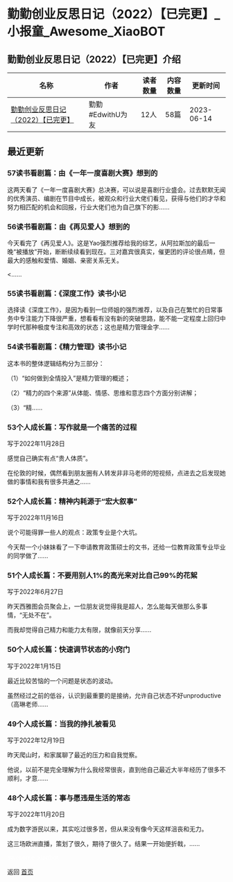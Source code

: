 # 勤勤创业反思日记（2022）【已完更】_小报童_Awesome_XiaoBOT

## 勤勤创业反思日记（2022）【已完更】介绍
>   
  


|名称|作者|读者数量|内容数量|更新时间|
|---|---|---|---|---|
|[勤勤创业反思日记（2022）【已完更】](https://xiaobot.net/p/qinqinriji2022?refer=0b133df9-27dc-423b-8101-639049001c13)|勤勤 #EdwithU为友|12人|58篇|2023-06-14|

## 最近更新
### 57读书看剧篇：由《一年一度喜剧大赛》想到的

这两天看了《一年一度喜剧大赛》总决赛，可以说是喜剧行业盛会。过去默默无闻的优秀演员、编剧在节目中成长，被观众和行业大佬们看见，获得与他们的才华和努力相匹配的机会和回报，行业大佬们也为自己旗下的影......

### 56读书看剧篇：由《再见爱人》想到的

今天看完了《再见爱人》。这是Yao强烈推荐给我的综艺，从阿拉斯加的最后一晚“被播放”开始，断断续续看到现在。三对嘉宾很真实，催更团的评论很点睛，但最大的感触和爱情、婚姻、亲密关系无关。

<......

### 55读书看剧篇：《深度工作》读书小记

选择读《深度工作》，是因为看到一位师姐的强烈推荐，以及自己在繁忙的日常事务中专注能力下降很严重，想看看有没有新的突破思路，能不能一定程度上回归中学时代那种极度专注和高效的状态；这也是精力管理金字......

### 54读书看剧篇：《精力管理》读书小记

这本书的整体逻辑结构分为三部分：

（1）“如何做到全情投入”是精力管理的概述；

（2）“精力的四个来源”从体能、情感、思维和意志四个方面分别讲解；

（3）“精......

### 53个人成长篇：写作就是一个痛苦的过程

写于2022年11月28日

感觉自己确实有点“贵人体质”。

在伦敦的时候，偶然看到朋友圈有人转发非非马老师的短视频，点进去之后发现她做的事情和我有很多共通之......

### 52个人成长篇：精神内耗源于“宏大叙事”

写于2022年11月16日

说个可能得罪一些人的观点：政策专业是个大坑。

今天帮一个小妹妹看了一下申请教育政策硕士的文书，还给一位教育政策专业毕业的同学做了......

### 51个人成长篇：不要用别人1%的高光来对比自己99%的花絮

写于2022年6月27日

昨天西雅图会员聚会上，一位朋友说觉得我是超人，怎么能每天做那么多事情，“无处不在”。

而我却觉得自己精力和能力太有限，就像前天分享......

### 50个人成长篇：快速调节状态的小窍门

写于2022年1月15日

最近比较苦恼的一个问题是状态的波动。

虽然经过之前的低谷，认识到最重要的是接纳，允许自己状态不好unproductive（高琳老师......

### 49个人成长篇：当我的挣扎被看见

写于2022年12月19日

昨天爬山时，和家属聊了最近的压力和自我觉察。

他说，以前不是完全理解为什么我经常很丧，直到他自己最近大半年经历了很多不顺利，才意......

### 48个人成长篇：事与愿违是生活的常态

写于2022年11月20日

成为数字游民以来，其实吃过很多苦，但从来没有像今天这样沮丧和无力。

这三场欧洲直播，策划了很久，期待了很久了。结果一开始便折戟，......


<a href="https://github.com/Reno9527/awesome-xiaobot" style="color: white; text-decoration: none;">awesome-xiaobot</a>

返回 [首页](../README.md)
